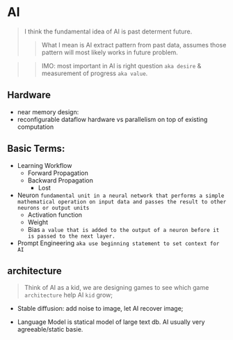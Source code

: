 # AI
> I think the fundamental idea of AI is past determent future.
> > What I mean is AI extract pattern from past data, assumes those pattern will most likely works in future problem.

> > IMO: most important in AI is right question `aka desire` & measurement of progress `aka value`.
## Hardware
- near memory design:
- reconfigurable dataflow hardware vs parallelism on top of existing computation

## Basic Terms:
- Learning Workflow
  - Forward Propagation
  - Backward Propagation
    - Lost
- Neuron `fundamental unit in a neural network that performs a simple mathematical operation on input data and passes the result to other neurons or output units`
  - Activation function
  - Weight
  - Bias `a value that is added to the output of a neuron before it is passed to the next layer.`
- Prompt Engineering `aka use beginning statement to set context for AI`

## architecture
> Think of AI as a kid, we are designing games to see which game `architecture` help AI `kid` grow;

- Stable diffusion: add noise to image, let AI recover image;


- Language Model is statical model of large text db. AI usually very agreeable/static basie.

